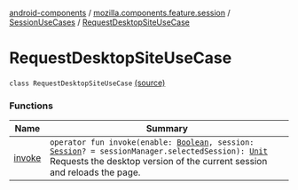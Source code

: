 [android-components](../../../index.md) / [mozilla.components.feature.session](../../index.md) / [SessionUseCases](../index.md) / [RequestDesktopSiteUseCase](./index.md)

# RequestDesktopSiteUseCase

`class RequestDesktopSiteUseCase` [(source)](https://github.com/mozilla-mobile/android-components/blob/master/components/feature/session/src/main/java/mozilla/components/feature/session/SessionUseCases.kt#L199)

### Functions

| Name | Summary |
|---|---|
| [invoke](invoke.md) | `operator fun invoke(enable: `[`Boolean`](https://kotlinlang.org/api/latest/jvm/stdlib/kotlin/-boolean/index.html)`, session: `[`Session`](../../../mozilla.components.browser.session/-session/index.md)`? = sessionManager.selectedSession): `[`Unit`](https://kotlinlang.org/api/latest/jvm/stdlib/kotlin/-unit/index.html)<br>Requests the desktop version of the current session and reloads the page. |
